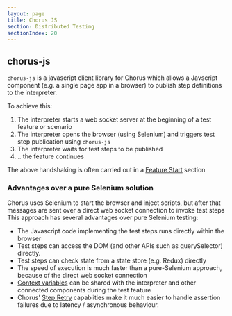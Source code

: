 ```yaml
---
layout: page
title: Chorus JS
section: Distributed Testing
sectionIndex: 20
---
```


## chorus-js

`chorus-js` is a javascript client library for Chorus which allows a Javscript component (e.g. a single page app in a browser) to publish step definitions to the interpreter.

To achieve this:

1. The interpreter starts a web socket server at the beginning of a test feature or scenario
2. The interpreter opens the browser (using Selenium) and triggers test step publication using `chorus-js`
3. The interpreter waits for test steps to be published
4. .. the feature continues

The above handshaking is often carried out in a [Feature Start](/GherkinExtensions/FeatureStartAndEnd) section


### Advantages over a pure Selenium solution

Chorus uses Selenium to start the browser and inject scripts, but after that messages are sent over a direct web socket connection to invoke test steps  
This approach has several advantages over pure Selenium testing:

* The Javascript code implementing the test steps runs directly within the browser
* Test steps can access the DOM (and other APIs such as querySelector) directly.
* Test steps can check state from a state store (e.g. Redux) directly
* The speed of execution is much faster than a pure-Selenium approach, because of the direct web socket connection
* [Context variables](/BuiltInHandlers/ChorusContext/ChorusContext) can be shared with the interpreter and other connected components during the test feature
* Chorus' [Step Retry](/DistributedTesting/StepRetry) capabiities make it much easier to handle assertion failures due to latency / asynchronous behaviour.

